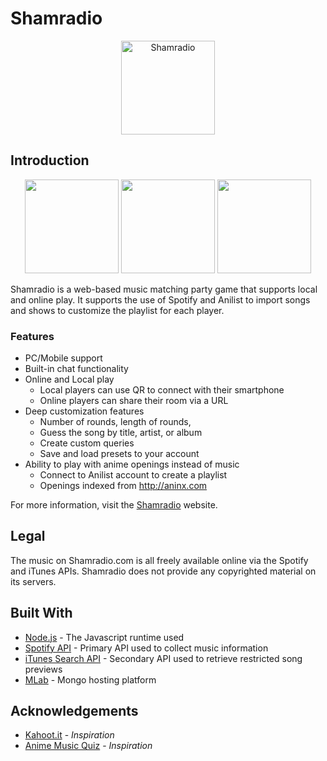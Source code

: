 # Shamradio 
<p align="center">
  <img
    alt="Shamradio"
    src="http://www.shamradio.com/img/logo.png"
    height="150"
  />
</p>

## Introduction

<p align="center">
  <img
    src="https://i.imgur.com/75m68AB.png"
    height="150"
  />
  <img
    src="https://i.imgur.com/5jh7jGA.png"
    height="150"
  />
  <img
    src="https://i.imgur.com/DkHIPxC.png"
    height="150"
  />
</p>


Shamradio is a web-based music matching party game that supports local and online play.
It supports the use of Spotify and Anilist to import songs and shows to customize the playlist for each player.

### Features

* PC/Mobile support
* Built-in chat functionality
* Online and Local play
  * Local players can use QR to connect with their smartphone
  * Online players can share their room via a URL
* Deep customization features
  * Number of rounds, length of rounds, 
  * Guess the song by title, artist, or album
  * Create custom queries
  * Save and load presets to your account
* Ability to play with anime openings instead of music
  * Connect to Anilist account to create a playlist
  * Openings indexed from http://aninx.com

For more information, visit the [Shamradio] website.


## Legal

The music on Shamradio.com is all freely available online via the Spotify and iTunes APIs.
Shamradio does not provide any copyrighted material on its servers.

## Built With

* [Node.js](https://nodejs.org/en/) - The Javascript runtime used
* [Spotify API](https://developer.spotify.com/documentation/web-api/) - Primary API used to collect music information
* [iTunes Search API](https://affiliate.itunes.apple.com/resources/documentation/itunes-store-web-service-search-api/) - Secondary API used to retrieve restricted song previews
* [MLab](https://mlab.com/) - Mongo hosting platform

## Acknowledgements

* [Kahoot.it](http://kahoot.it) - *Inspiration*
* [Anime Music Quiz](https://animemusicquiz.com/) - *Inspiration*

[Shamradio]: http://www.shamradio.com
